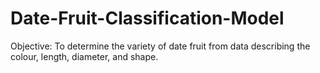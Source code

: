# Date-Fruit-Classification-Model
Objective: To determine the variety of date fruit from data describing the colour, length, diameter, and shape.
